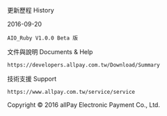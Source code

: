 更新歷程 History

   2016-09-20
   
    AIO_Ruby V1.0.0 Beta 版

文件與說明 Documents & Help

    https://developers.allpay.com.tw/Download/Summary

技術支援 Support

    https://www.allpay.com.tw/service/service

Copyright © 2016 allPay Electronic Payment Co., Ltd.
